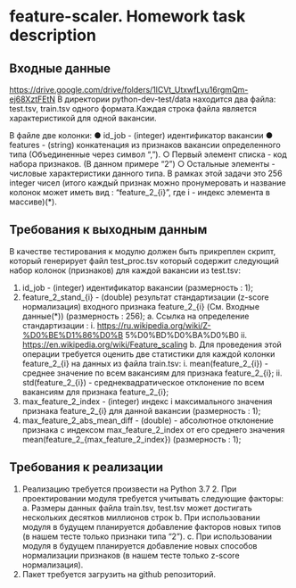 # feature-scaler. Homework task description

## Входные данные 
https://drive.google.com/drive/folders/1lCVt_UtxwfLyu16rgmQm-ej68XztFEtN 
В директории python-dev-test/data находится два файла: test.tsv, train.tsv одного формата.Каждая строка файла является характеристикой для одной вакансии.

В файле две колонки: 
● id_job - (integer) идентификатор вакансии 
● features - (string) конкатенация из признаков вакансии определенного типа (Объединенные через символ “,”). ○ Первый элемент списка - код набора признаков. (В данном примере “2”) 
○ Остальные элементы - числовые характеристики данного типа. В рамках этой задачи это 256 integer чисел 
(итого каждый признак можно пронумеровать и название колонок может иметь вид : “feature_2_{i}”, где i - индекс элемента в массиве)(*).

## Требования к выходным данным 
В качестве тестирования к модулю должен быть прикреплен скрипт, который генерирует файл test_proc.tsv который содержит следующий набор колонок (признаков) для каждой вакансии из test.tsv: 
1. id_job - (integer) идентификатор вакансии (размерность : 1); 
2. feature_2_stand_{i} - (double) результат стандартизации (z-score нормализация) входного признака feature_2_{i} (См. Входные данные(*)) (размерность : 256); 
  a. Ссылка на определение стандартизации : 
    i. https://ru.wikipedia.org/wiki/Z-%D0%BE%D1%86%D0%B 5%D0%BD%D0%BA%D0%B0 
    ii. https://en.wikipedia.org/wiki/Feature_scaling b. Для проведения этой операции требуется оценить две статистики для каждой колонки feature_2_{i} на данных из файла train.tsv: 
    i. mean(feature_2_{i}) - среднее значение по всем вакансиям для признака feature_2_{i}; 
    ii. std(feature_2_{i}) - среднеквадратическое 
отклонение по всем вакансиям для признака 
feature_2_{i}; 
3. max_feature_2_index - (integer) индекс i максимального значения признака feature_2_{i} для данной вакансии (размерность : 1); 
4. max_feature_2_abs_mean_diff - (double) - абсолютное отклонение признака с индексом max_feature_2_index от его среднего значения mean(feature_2_{max_feature_2_index}) (размерность : 1);

## Требования к реализации 
1. Реализацию требуется произвести на Python 3.7 2. При проектировании модуля требуется учитывать следующие факторы: 
a. Размеры данных файла train.tsv, test.tsv может достигать нескольких десятков миллионов строк 
b. При использовании модуля в будущем планируется добавление факторов новых типов (в нашем тесте только признаки типа “2”). 
c. При использовании модуля в будущем планируется добавление новых способов нормализации признаков (в нашем тесте только z-score нормализация). 
3. Пакет требуется загрузить на github репозиторий.
